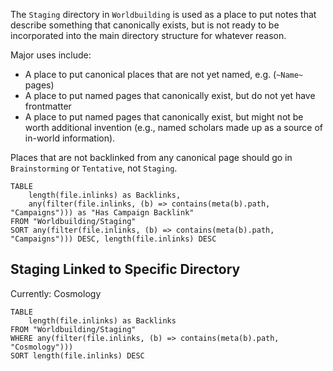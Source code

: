 The `Staging` directory in `Worldbuilding` is used as a place to put notes that describe something that canonically exists, but is not ready to be incorporated into the main directory structure for whatever reason. 

Major uses include:
- A place to put canonical places that are not yet named, e.g. (`~Name~` pages)
- A place to put named pages that canonically exist, but do not yet have frontmatter
- A place to put named pages that canonically exist, but might not be worth additional invention (e.g., named scholars made up as a source of in-world information).

Places that are not backlinked from any canonical page should go in `Brainstorming` or `Tentative`, not `Staging`.

```dataview
TABLE 
    length(file.inlinks) as Backlinks, 
    any(filter(file.inlinks, (b) => contains(meta(b).path, "Campaigns"))) as "Has Campaign Backlink"
FROM "Worldbuilding/Staging"
SORT any(filter(file.inlinks, (b) => contains(meta(b).path, "Campaigns"))) DESC, length(file.inlinks) DESC
```


## Staging Linked to Specific Directory

Currently: Cosmology

```dataview
TABLE 
    length(file.inlinks) as Backlinks
FROM "Worldbuilding/Staging"
WHERE any(filter(file.inlinks, (b) => contains(meta(b).path, "Cosmology")))
SORT length(file.inlinks) DESC
```
